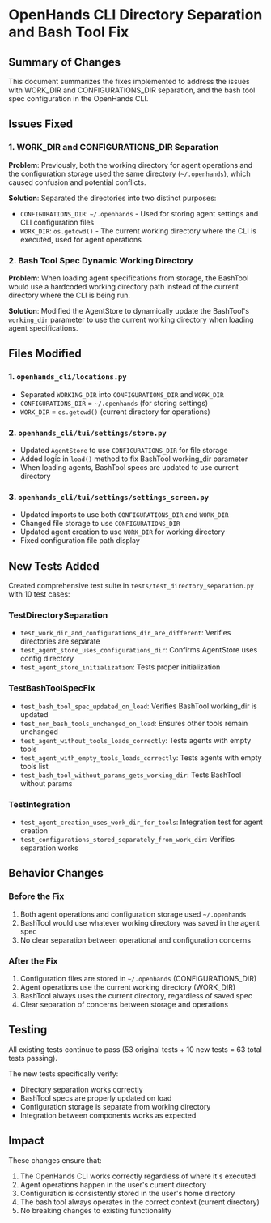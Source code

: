 # OpenHands CLI Directory Separation and Bash Tool Fix

## Summary of Changes

This document summarizes the fixes implemented to address the issues with WORK_DIR and CONFIGURATIONS_DIR separation, and the bash tool spec configuration in the OpenHands CLI.

## Issues Fixed

### 1. WORK_DIR and CONFIGURATIONS_DIR Separation

**Problem**: Previously, both the working directory for agent operations and the configuration storage used the same directory (`~/.openhands`), which caused confusion and potential conflicts.

**Solution**: Separated the directories into two distinct purposes:
- `CONFIGURATIONS_DIR`: `~/.openhands` - Used for storing agent settings and CLI configuration files
- `WORK_DIR`: `os.getcwd()` - The current working directory where the CLI is executed, used for agent operations

### 2. Bash Tool Spec Dynamic Working Directory

**Problem**: When loading agent specifications from storage, the BashTool would use a hardcoded working directory path instead of the current directory where the CLI is being run.

**Solution**: Modified the AgentStore to dynamically update the BashTool's `working_dir` parameter to use the current working directory when loading agent specifications.

## Files Modified

### 1. `openhands_cli/locations.py`
- Separated `WORKING_DIR` into `CONFIGURATIONS_DIR` and `WORK_DIR`
- `CONFIGURATIONS_DIR` = `~/.openhands` (for storing settings)
- `WORK_DIR` = `os.getcwd()` (current directory for operations)

### 2. `openhands_cli/tui/settings/store.py`
- Updated `AgentStore` to use `CONFIGURATIONS_DIR` for file storage
- Added logic in `load()` method to fix BashTool working_dir parameter
- When loading agents, BashTool specs are updated to use current directory

### 3. `openhands_cli/tui/settings/settings_screen.py`
- Updated imports to use both `CONFIGURATIONS_DIR` and `WORK_DIR`
- Changed file storage to use `CONFIGURATIONS_DIR`
- Updated agent creation to use `WORK_DIR` for working directory
- Fixed configuration file path display

## New Tests Added

Created comprehensive test suite in `tests/test_directory_separation.py` with 10 test cases:

### TestDirectorySeparation
- `test_work_dir_and_configurations_dir_are_different`: Verifies directories are separate
- `test_agent_store_uses_configurations_dir`: Confirms AgentStore uses config directory
- `test_agent_store_initialization`: Tests proper initialization

### TestBashToolSpecFix
- `test_bash_tool_spec_updated_on_load`: Verifies BashTool working_dir is updated
- `test_non_bash_tools_unchanged_on_load`: Ensures other tools remain unchanged
- `test_agent_without_tools_loads_correctly`: Tests agents with empty tools
- `test_agent_with_empty_tools_loads_correctly`: Tests agents with empty tools list
- `test_bash_tool_without_params_gets_working_dir`: Tests BashTool without params

### TestIntegration
- `test_agent_creation_uses_work_dir_for_tools`: Integration test for agent creation
- `test_configurations_stored_separately_from_work_dir`: Verifies separation works

## Behavior Changes

### Before the Fix
1. Both agent operations and configuration storage used `~/.openhands`
2. BashTool would use whatever working directory was saved in the agent spec
3. No clear separation between operational and configuration concerns

### After the Fix
1. Configuration files are stored in `~/.openhands` (CONFIGURATIONS_DIR)
2. Agent operations use the current working directory (WORK_DIR)
3. BashTool always uses the current directory, regardless of saved spec
4. Clear separation of concerns between storage and operations

## Testing

All existing tests continue to pass (53 original tests + 10 new tests = 63 total tests passing).

The new tests specifically verify:
- Directory separation works correctly
- BashTool specs are properly updated on load
- Configuration storage is separate from working directory
- Integration between components works as expected

## Impact

These changes ensure that:
1. The OpenHands CLI works correctly regardless of where it's executed
2. Agent operations happen in the user's current directory
3. Configuration is consistently stored in the user's home directory
4. The bash tool always operates in the correct context (current directory)
5. No breaking changes to existing functionality
